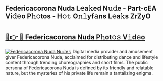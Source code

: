 ## Federicacorona Nuda L𝚎a𝚔ed N𝚞𝚍e - Part-cEA Vi𝚍𝚎o P𝚑𝚘tos - H𝚘𝚝 O𝚗𝚕yf𝚊ns L𝚎a𝚔s ZrZyO

# <h2><a href="http://kfc4zq.oniu.top/?m=Federicacorona+Nuda">🔗👉 🔴 Federicacorona Nuda P𝚑ot𝚘𝚜 V𝚒d𝚎o</a></h2>

[![Federicacorona Nuda Nu𝚍e𝚜](https://i.imgur.com/0qMVB7G.gif)](http://kfc4zq.oniu.top/?m=Federicacorona+Nuda)
Digital media provider and amusement giver Federicacorona Nuda, acclaimed for distributing dance and lifestyle content through trending choreographies and short films. The public persona of Federicacorona Nuda is defined by its friendly and relatable nature, but the mysteries of his private life remain a tantalizing enigma.  
